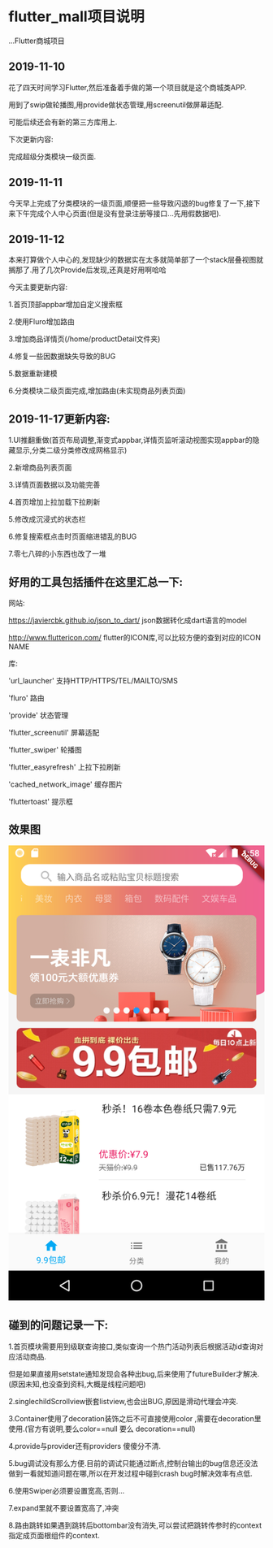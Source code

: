 # flutter_mall项目说明

...Flutter商城项目

## 2019-11-10
花了四天时间学习Flutter,然后准备着手做的第一个项目就是这个商城类APP.

用到了swip做轮播图,用provide做状态管理,用screenutil做屏幕适配.

可能后续还会有新的第三方库用上.

下次更新内容:

完成超级分类模块一级页面.

## 2019-11-11

今天早上完成了分类模块的一级页面,顺便把一些导致闪退的bug修复了一下,接下来下午完成个人中心页面(但是没有登录注册等接口...先用假数据吧).

## 2019-11-12

本来打算做个人中心的,发现缺少的数据实在太多就简单部了一个stack层叠视图就搁那了.用了几次Provide后发现,还真是好用啊哈哈

今天主要更新内容:

1.首页顶部appbar增加自定义搜索框

2.使用Fluro增加路由

3.增加商品详情页(/home/productDetail文件夹)

4.修复一些因数据缺失导致的BUG

5.数据重新建模

6.分类模块二级页面完成,增加路由(未实现商品列表页面)

## 2019-11-17更新内容:

1.UI推翻重做(首页布局调整,渐变式appbar,详情页监听滚动视图实现appbar的隐藏显示,分类二级分类修改成网格显示)

2.新增商品列表页面

3.详情页面数据以及功能完善

4.首页增加上拉加载下拉刷新

5.修改成沉浸式的状态栏

6.修复搜索框点击时页面缩进错乱的BUG

7.零七八碎的小东西也改了一堆

## 好用的工具包括插件在这里汇总一下:

网站:

https://javiercbk.github.io/json_to_dart/   json数据转化成dart语言的model

http://www.fluttericon.com/                 flutter的ICON库,可以比较方便的查到对应的ICON NAME

库:

'url_launcher'          支持HTTP/HTTPS/TEL/MAILTO/SMS

'fluro'                 路由

'provide'               状态管理

'flutter_screenutil'    屏幕适配

'flutter_swiper'        轮播图

'flutter_easyrefresh'   上拉下拉刷新

'cached_network_image'  缓存图片

'fluttertoast'          提示框

## 效果图
![](https://github.com/yangha886/flutter_mall/raw/master/preview/Screenshot_1573955909.png)

## 碰到的问题记录一下:

1.首页模块需要用到级联查询接口,类似查询一个热门活动列表后根据活动id查询对应活动商品.

但是如果直接用setstate通知发现会各种出bug,后来使用了futureBuilder才解决.(原因未知,也没查到资料,大概是线程问题吧)

2.singlechildScrollview嵌套listview,也会出BUG,原因是滑动代理会冲突.

3.Container使用了decoration装饰之后不可直接使用color ,需要在decoration里使用.(官方有说明,要么color==null 要么 decoration==null)

4.provide与provider还有providers 傻傻分不清.

5.bug调试没有那么方便.目前的调试只能通过断点,控制台输出的bug信息还没法做到一看就知道问题在哪,所以在开发过程中碰到crash bug时解决效率有点低.

6.使用Swiper必须要设置宽高,否则...

7.expand里就不要设置宽高了,冲突

8.路由跳转如果遇到跳转后bottombar没有消失,可以尝试把跳转传参时的context指定成页面根组件的context.
